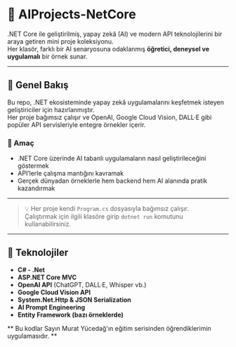 # 🤖 AIProjects-NetCore  

.NET Core ile geliştirilmiş, yapay zekâ (AI) ve modern API teknolojilerini bir araya getiren mini proje koleksiyonu.  
Her klasör, farklı bir AI senaryosuna odaklanmış **öğretici, deneysel ve uygulamalı** bir örnek sunar.

---

## 🚀 Genel Bakış  

Bu repo, .NET ekosisteminde yapay zekâ uygulamalarını keşfetmek isteyen geliştiriciler için hazırlanmıştır.  
Her proje bağımsız çalışır ve OpenAI, Google Cloud Vision, DALL·E gibi popüler API servisleriyle entegre örnekler içerir.  

### 🎯 Amaç  
- .NET Core üzerinde AI tabanlı uygulamaların nasıl geliştirileceğini göstermek  
- API’lerle çalışma mantığını kavramak  
- Gerçek dünyadan örneklerle hem backend hem AI alanında pratik kazandırmak  

---

> 💡 Her proje kendi `Program.cs` dosyasıyla bağımsız çalışır.  
> Çalıştırmak için ilgili klasöre girip `dotnet run` komutunu kullanabilirsiniz.

---

## 🧩 Teknolojiler  

- **C# - .Net**  
- **ASP.NET Core MVC**  
- **OpenAI API** (ChatGPT, DALL·E, Whisper vb.)  
- **Google Cloud Vision API**  
- **System.Net.Http & JSON Serialization**  
- **AI Prompt Engineering**  
- **Entity Framework (bazı örneklerde)**

** Bu kodlar Sayın Murat Yücedağ'ın eğitim serisinden öğrendiklerimin uygulamasıdır. **

